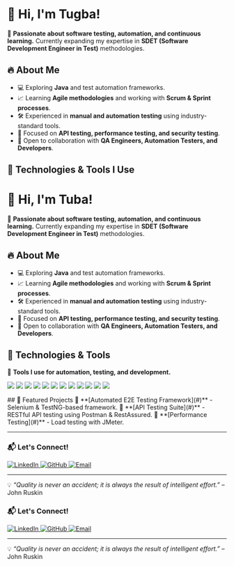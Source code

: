 # 👋 Hi, I'm Tugba!

🚀 **Passionate about software testing, automation, and continuous learning.** Currently expanding my expertise in **SDET (Software Development Engineer in Test)** methodologies.

## 🔥 About Me
- 💻 Exploring **Java** and test automation frameworks.
- 📈 Learning **Agile methodologies** and working with **Scrum & Sprint processes**.
- 🛠 Experienced in **manual and automation testing** using industry-standard tools.
- 🎯 Focused on **API testing, performance testing, and security testing**.
- 🤝 Open to collaboration with **QA Engineers, Automation Testers, and Developers**.

## 🚀 Technologies & Tools I Use

# 👋 Hi, I'm Tuba!

🚀 **Passionate about software testing, automation, and continuous learning.** Currently expanding my expertise in **SDET (Software Development Engineer in Test)** methodologies.

## 🔥 About Me
- 💻 Exploring **Java** and test automation frameworks.
- 📈 Learning **Agile methodologies** and working with **Scrum & Sprint processes**.
- 🛠 Experienced in **manual and automation testing** using industry-standard tools.
- 🎯 Focused on **API testing, performance testing, and security testing**.
- 🤝 Open to collaboration with **QA Engineers, Automation Testers, and Developers**.

## 🚀 Technologies & Tools

🔧 **Tools I use for automation, testing, and development.**

<p align="left">
  <img src="https://img.shields.io/badge/Java-orange?style=for-the-badge&logo=java&logoColor=white" />
  <img src="https://img.shields.io/badge/Selenium-brightgreen?style=for-the-badge&logo=selenium&logoColor=white" />
  <img src="https://img.shields.io/badge/TestNG-orange?style=for-the-badge&logo=testng&logoColor=white" />
  <img src="https://img.shields.io/badge/Cucumber-brightgreen?style=for-the-badge&logo=cucumber&logoColor=white" />
  <img src="https://img.shields.io/badge/JUnit-brightgreen?style=for-the-badge&logo=junit5&logoColor=white" />
  <img src="https://img.shields.io/badge/MySQL-blue?style=for-the-badge&logo=mysql&logoColor=white" />
  <img src="https://img.shields.io/badge/Postman-orange?style=for-the-badge&logo=postman&logoColor=white" />
  <img src="https://img.shields.io/badge/Git-red?style=for-the-badge&logo=git&logoColor=white" />
  <img src="https://img.shields.io/badge/Jira-blue?style=for-the-badge&logo=jira&logoColor=white" />
  <img src="https://img.shields.io/badge/Jenkins-red?style=for-the-badge&logo=jenkins&logoColor=white" />
  <img src="https://img.shields.io/badge/Appium-purple?style=for-the-badge&logo=appium&logoColor=white" />
  <img src="https://img.shields.io/badge/RestAssured-green?style=for-the-badge&logo=restassured&logoColor=white" />
</p>
## 📌 Featured Projects
🔹 **[Automated E2E Testing Framework](#)** - Selenium & TestNG-based framework.  
🔹 **[API Testing Suite](#)** - RESTful API testing using Postman & RestAssured.  
🔹 **[Performance Testing](#)** - Load testing with JMeter.  

---

### 📬 Let's Connect!

<p align="left">
  <a href="https://www.linkedin.com/in/your-profile" target="_blank">
    <img src="https://img.shields.io/badge/LinkedIn-blue?style=for-the-badge&logo=linkedin" alt="LinkedIn">
  </a>
  <a href="https://github.com/your-profile" target="_blank">
    <img src="https://img.shields.io/badge/GitHub-000?style=for-the-badge&logo=github" alt="GitHub">
  </a>
  <a href="mailto:your-email@example.com">
    <img src="https://img.shields.io/badge/Email-D14836?style=for-the-badge&logo=gmail&logoColor=white" alt="Email">
  </a>
</p>

---
💡 _“Quality is never an accident; it is always the result of intelligent effort.”_ – John Ruskin


### 📬 Let's Connect!


<p align="left">
  <a href="https://www.linkedin.com/in/your-profile" target="_blank">
    <img src="https://img.shields.io/badge/LinkedIn-blue?style=for-the-badge&logo=linkedin" alt="LinkedIn">
  </a>
  <a href="https://github.com/your-profile" target="_blank">
    <img src="https://img.shields.io/badge/GitHub-000?style=for-the-badge&logo=github" alt="GitHub">
  </a>
  <a href="mailto:your-email@example.com">
    <img src="https://img.shields.io/badge/Email-D14836?style=for-the-badge&logo=gmail&logoColor=white" alt="Email">
  </a>
</p>

---
💡 _“Quality is never an accident; it is always the result of intelligent effort.”_ – John Ruskin
